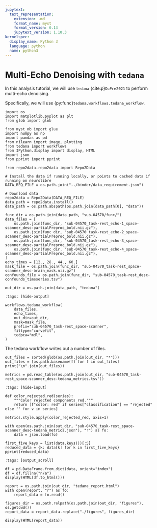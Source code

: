 ```yaml
---
jupytext:
  text_representation:
    extension: .md
    format_name: myst
    format_version: 0.13
    jupytext_version: 1.10.3
kernelspec:
  display_name: Python 3
  language: python
  name: python3
---
```


# Multi-Echo Denoising with `tedana`

In this analysis tutorial, we will use `tedana` {cite:p}`DuPre2021` to perform multi-echo denoising.

Specifically, we will use {py:func}`tedana.workflows.tedana_workflow`.

```{code-cell} ipython3
import os
import matplotlib.pyplot as plt
from glob import glob

from myst_nb import glue
import numpy as np
import pandas as pd
from nilearn import image, plotting
from tedana import workflows
from IPython.display import display, HTML
import json
from pprint import pprint

from repo2data.repo2data import Repo2Data

# Install the data if running locally, or points to cached data if running on neurolibre
DATA_REQ_FILE = os.path.join("../binder/data_requirement.json")

# Download data
repo2data = Repo2Data(DATA_REQ_FILE)
data_path = repo2data.install()
data_path = os.path.abspath(os.path.join(data_path[0], "data"))
```

```{code-cell} ipython3
func_dir = os.path.join(data_path, "sub-04570/func/")
data_files = [
    os.path.join(func_dir, "sub-04570_task-rest_echo-1_space-scanner_desc-partialPreproc_bold.nii.gz"),
    os.path.join(func_dir, "sub-04570_task-rest_echo-2_space-scanner_desc-partialPreproc_bold.nii.gz"),
    os.path.join(func_dir, "sub-04570_task-rest_echo-3_space-scanner_desc-partialPreproc_bold.nii.gz"),
    os.path.join(func_dir, "sub-04570_task-rest_echo-4_space-scanner_desc-partialPreproc_bold.nii.gz"),
]
echo_times = [12., 28., 44., 60.]
mask_file = os.path.join(func_dir, "sub-04570_task-rest_space-scanner_desc-brain_mask.nii.gz")
confounds_file = os.path.join(func_dir, "sub-04570_task-rest_desc-confounds_timeseries.tsv")

out_dir = os.path.join(data_path, "tedana")
```


```{code-cell} ipython3
:tags: [hide-output]

workflows.tedana_workflow(
    data_files,
    echo_times,
    out_dir=out_dir,
    mask=mask_file,
    prefix="sub-04570_task-rest_space-scanner",
    fittype="curvefit",
    tedpca="mdl",
)
```

The tedana workflow writes out a number of files.

```{code-cell} ipython3
out_files = sorted(glob(os.path.join(out_dir, "*")))
out_files = [os.path.basename(f) for f in out_files]
print("\n".join(out_files))
```

```{code-cell} ipython3
metrics = pd.read_table(os.path.join(out_dir, "sub-04570_task-rest_space-scanner_desc-tedana_metrics.tsv"))
```

```{code-cell} ipython3
:tags: [hide-input]

def color_rejected_red(series):
    """Color rejected components red."""
    return [f"color: red" if series["classification"] == "rejected" else '' for v in series]

metrics.style.apply(color_rejected_red, axis=1)
```

```{code-cell} ipython3
with open(os.path.join(out_dir, "sub-04570_task-rest_space-scanner_desc-tedana_metrics.json"), "r") as fo:
    data = json.load(fo)

first_five_keys = list(data.keys())[:5]
reduced_data = {k: data[k] for k in first_five_keys}
pprint(reduced_data)
```

```{code-cell} ipython3
:tags: [output_scroll]

df = pd.DataFrame.from_dict(data, orient="index")
df = df.fillna("n/a")
display(HTML(df.to_html()))
```

```{code-cell} ipython3
report = os.path.join(out_dir, "tedana_report.html")
with open(report, "r") as fo:
    report_data = fo.read()

figures_dir = os.path.relpath(os.path.join(out_dir, "figures"), os.getcwd())
report_data = report_data.replace("./figures", figures_dir)

display(HTML(report_data))
```
